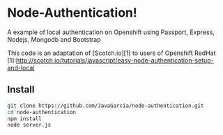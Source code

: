 # Node-Authentication!
A example of local authentication on Openshift using Passport, Express, Nodejs, Mongodb and Bootstrap 

This code is an adaptation of [Scotch.io][1] to users of Openshift RedHat
[1]:http://scotch.io/tutorials/javascript/easy-node-authentication-setup-and-local

## Install
```sh
git clone https://github.com/JavaGarcia/node-authentication.git
cd node-authentication
npm install
node server.js
```
